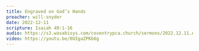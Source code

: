 ```yaml
---
title: Engraved on God’s Hands
preacher: will-snyder
date: 2022-12-11
scripture: Isaiah 49:1-16
audio: https://s3.wasabisys.com/coventrypca.church/sermons/2022.12.11.A Engraved on God’s Hands - Will Snyder.mp3
video: https://youtu.be/8UIgaZPKb6g
---
```

